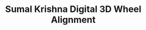 ---
title: "Sumal Krishna Digital 3D Wheel Alignment"
url: /n-paravur/sumal-krishna-digital-3d-wheel-alignment/
shop: Reifen
---